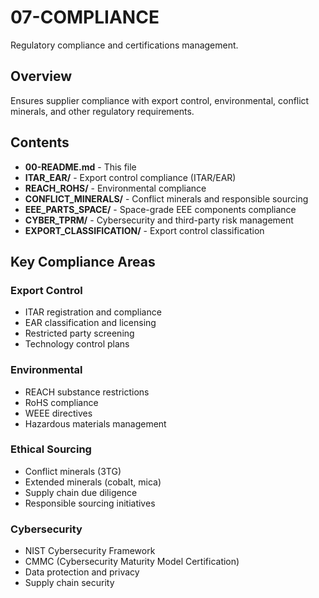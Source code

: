 # 07-COMPLIANCE

Regulatory compliance and certifications management.

## Overview

Ensures supplier compliance with export control, environmental, conflict minerals, and other regulatory requirements.

## Contents

- **00-README.md** - This file
- **ITAR_EAR/** - Export control compliance (ITAR/EAR)
- **REACH_ROHS/** - Environmental compliance
- **CONFLICT_MINERALS/** - Conflict minerals and responsible sourcing
- **EEE_PARTS_SPACE/** - Space-grade EEE components compliance
- **CYBER_TPRM/** - Cybersecurity and third-party risk management
- **EXPORT_CLASSIFICATION/** - Export control classification

## Key Compliance Areas

### Export Control
- ITAR registration and compliance
- EAR classification and licensing
- Restricted party screening
- Technology control plans

### Environmental
- REACH substance restrictions
- RoHS compliance
- WEEE directives
- Hazardous materials management

### Ethical Sourcing
- Conflict minerals (3TG)
- Extended minerals (cobalt, mica)
- Supply chain due diligence
- Responsible sourcing initiatives

### Cybersecurity
- NIST Cybersecurity Framework
- CMMC (Cybersecurity Maturity Model Certification)
- Data protection and privacy
- Supply chain security
